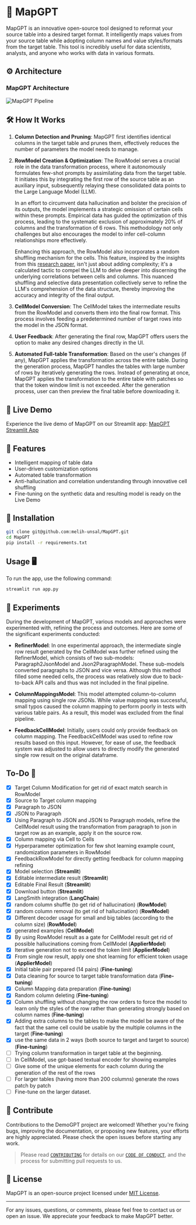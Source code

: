 # 🔄 MapGPT

MapGPT is an innovative open-source tool designed to reformat your source table into a desired target format. It intelligently maps values from your source table while adopting column names and value styles/formats from the target table. This tool is incredibly useful for data scientists, analysts, and anyone who works with data in various formats.

## ⚙️ Architecture
### MapGPT Architecture
![MapGPT Pipeline](assets/mapgpt_pipeline.png)


## 🛠️ How It Works

1. **Column Detection and Pruning**: MapGPT first identifies identical columns in the target table and prunes them, effectively reduces the number of parameters the model needs to manage.

2. **RowModel Creation & Optimization**: The RowModel serves a crucial role in the data transformation process, where it autonomously formulates few-shot prompts by assimilating data from the target table. It initiates this by integrating the first row of the source table as an auxiliary input, subsequently relaying these consolidated data points to the Large Language Model (LLM).

    In an effort to circumvent data hallucination and bolster the precision of its outputs, the model implements a strategic omission of certain cells within these prompts. Empirical data has guided the optimization of this process, leading to the systematic exclusion of approximately 20% of columns and the transformation of 6 rows. This methodology not only challenges but also encourages the model to infer cell-column relationships more effectively.

    Enhancing this approach, the RowModel also incorporates a random shuffling mechanism for the cells. This feature, inspired by the insights from this [research paper](https://arxiv.org/abs/2210.06280), isn't just about adding complexity; it's a calculated tactic to compel the LLM to delve deeper into discerning the underlying correlations between cells and columns. This nuanced shuffling and selective data presentation collectively serve to refine the LLM's comprehension of the data structure, thereby improving the accuracy and integrity of the final output.


3. **CellModel Conversion**: The CellModel takes the intermediate results from the RowModel and converts them into the final row format. This process involves feeding a predetermined number of target rows into the model in the JSON format.

4. **User Feedback**: After generating the final row, MapGPT offers users the option to make any desired changes directly in the UI.

5. **Automated Full-table Transformation**: Based on the user's changes (if any), MapGPT applies the transformation across the entire table. During the generation process, MapGPT handles the tables with large number of rows by iteratively generating the rows. 
Instead of generating at once, MapGPT applies the transformation to the entire table with patches so that the token window limit is not exceeded.
After the generation process, user can then preview the final table before downloading it.

## 🚀 Live Demo

Experience the live demo of MapGPT on our Streamlit app: [MapGPT Streamlit App](https://mapgpt.streamlit.app/)

## 🌟 Features

- Intelligent mapping of table data
- User-driven customization options
- Automated table transformation
- Anti-hallucination and correlation understanding through innovative cell shuffling
- Fine-tuning on the synthetic data and resulting model is ready on the Live Demo

## 💾 Installation

```bash
git clone git@github.com:melih-unsal/MapGPT.git
cd MapGPT
pip install -r requirements.txt
```

## Usage 🖥️

To run the app, use the following command:

```bash
streamlit run app.py
```

## 🔬 Experiments

During the development of MapGPT, various models and approaches were experimented with, refining the process and outcomes. Here are some of the significant experiments conducted:

- **RefinerModel**: In one experimental approach, the intermediate single row result generated by the CellModel was further refined using the RefinerModel, which consists of two sub-models: Paragraph2JsonModel and Json2ParagraphModel. These sub-models converted paragraphs to JSON and vice versa. Although this method filled some needed cells, the process was relatively slow due to back-to-back API calls and thus was not included in the final pipeline.

- **ColumnMappingsModel**: This model attempted column-to-column mapping using single row JSONs. While value mapping was successful, small typos caused the column mapping to perform poorly in tests with various table pairs. As a result, this model was excluded from the final pipeline.

- **FeedbackCellModel**: Initially, users could only provide feedback on column mapping. The FeedbackCellModel was used to refine row results based on this input. However, for ease of use, the feedback system was adjusted to allow users to directly modify the generated single row result on the original dataframe.

## To-Do 📝
- [x] Target Column Modification for get rid of exact match search in RowModel
- [x] Source to Target column mapping
- [x] Paragraph to JSON
- [x] JSON to Paragraph
- [x] Using Paragraph to JSON and JSON to Paragraph models, refine the CellModel result using the transformation from paragraph to json in target row as an example, apply it on the source row. 
- [x] Column mapping via Cell to Cells
- [x] Hyperparameter optimization for few shot learning example count, randomization parameters in RowModel
- [x] FeedbackRowModel for directly getting feedback for column mapping refining
- [x] Model selection (**Streamlit**)
- [x] Editable intermediate result (**Streamlit**)
- [x] Editable Final Result (**Streamlit**)
- [x] Download button (**Streamlit**)
- [x] LangSmith integration (**LangChain**)
- [x] random column shuffle (to get rid of hallucination) (**RowModel**)
- [x] random column removal (to get rid of hallucination) (**RowModel**)
- [x] Different decoder usage for small and big tables (according to the column size) (**RowModel**)
- [x] generated examples (**CellModel**)
- [x] By using RowModel result as a gate for CellModel result get rid of possible hallucinations coming from CellModel (**ApplierModel**)
- [x] Iterative generation not to exceed the token limit (**ApplierModel**)
- [x] From single row result, apply one shot learning for efficient token usage (**ApplierModel**)
- [x] Initial table pair prepared (14 pairs) (**Fine-tuning**)
- [x] Data cleaning for source to target table transformation data (**Fine-tuning**)
- [x] Column Mapping data preparation (**Fine-tuning**)
- [x] Random column deleting (**Fine-tuning**)
- [x] Column shuffling without changing the row orders to force the model to learn only the styles of the row rather than generating strongly based on column names  (**Fine-tuning**)
- [x] Adding extra columns to the tables to make the model be aware of the fact that the same cell could be usable by the multiple columns in the target (**Fine-tuning**)
- [x] use the same data in 2 ways (both source to target and target to source) (**Fine-tuning**)
- [ ] Trying column transformation in target table at the beginning.
- [ ] In CellModel, use gpt-based textual encoder for showing examples
- [ ] Give some of the unique elements for each column during the generation of the rest of the rows
- [ ] For larger tables (having more than 200 columns) generate the rows patch by patch
- [ ] Fine-tune on the larger dataset.

## 🤝 Contribute

Contributions to the DemoGPT project are welcomed! Whether you're fixing bugs, improving the documentation, or proposing new features, your efforts are highly appreciated. Please check the open issues before starting any work.

> Please read [`CONTRIBUTING`](CONTRIBUTING.md) for details on our [`CODE OF CONDUCT`](CODE_OF_CONDUCT.md), and the process for submitting pull requests to us.

## 📜 License

MapGPT is an open-source project licensed under [MIT License](LICENSE).

---

For any issues, questions, or comments, please feel free to contact us or open an issue. We appreciate your feedback to make MapGPT better.
